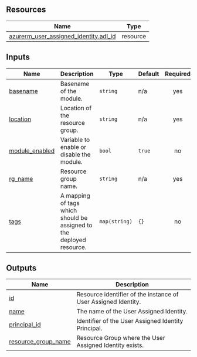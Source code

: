 <!-- BEGIN_TF_DOCS -->
## Resources

| Name | Type |
|------|------|
| [azurerm_user_assigned_identity.adl_id](https://registry.terraform.io/providers/hashicorp/azurerm/latest/docs/resources/user_assigned_identity) | resource |

## Inputs

| Name | Description | Type | Default | Required |
|------|-------------|------|---------|:--------:|
| <a name="input_basename"></a> [basename](#input\_basename) | Basename of the module. | `string` | n/a | yes |
| <a name="input_location"></a> [location](#input\_location) | Location of the resource group. | `string` | n/a | yes |
| <a name="input_module_enabled"></a> [module\_enabled](#input\_module\_enabled) | Variable to enable or disable the module. | `bool` | `true` | no |
| <a name="input_rg_name"></a> [rg\_name](#input\_rg\_name) | Resource group name. | `string` | n/a | yes |
| <a name="input_tags"></a> [tags](#input\_tags) | A mapping of tags which should be assigned to the deployed resource. | `map(string)` | `{}` | no |

## Outputs

| Name | Description |
|------|-------------|
| <a name="output_id"></a> [id](#output\_id) | Resource identifier of the instance of User Assigned Identity. |
| <a name="output_name"></a> [name](#output\_name) | The name of the User Assigned Identity. |
| <a name="output_principal_id"></a> [principal\_id](#output\_principal\_id) | Identifier of the User Assigned Identity Principal. |
| <a name="output_resource_group_name"></a> [resource\_group\_name](#output\_resource\_group\_name) | Resource Group where the User Assigned Identity exists. |
<!-- END_TF_DOCS -->